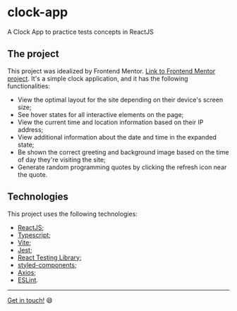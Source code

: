 # clock-app
A Clock App to practice tests concepts in ReactJS

## The project
This project was idealized by Frontend Mentor. [Link to Frontend Mentor project](https://www.frontendmentor.io/challenges/clock-app-LMFaxFwrM).
It's a simple clock application, and it has the following functionalities:

- View the optimal layout for the site depending on their device's screen size;
- See hover states for all interactive elements on the page;
- View the current time and location information based on their IP address;
- View additional information about the date and time in the expanded state;
- Be shown the correct greeting and background image based on the time of day they're visiting the site;
- Generate random programming quotes by clicking the refresh icon near the quote.

## Technologies
This project uses the following technologies:

- [ReactJS](https://reactjs.org/);
- [Typescript](https://www.notion.so/Typescript-5712aeab312d44fcba0aa88895caad36);
- [Vite](https://vitejs.dev/);
- [Jest](https://jestjs.io/);
- [React Testing Library](https://testing-library.com/);
- [styled-components](https://styled-components.com/);
- [Axios](https://github.com/axios/axios);
- [ESLint](https://eslint.org/).

---
[Get in touch!](https://www.linkedin.com/in/giovani-menegat-b49bb270/) :smile:
